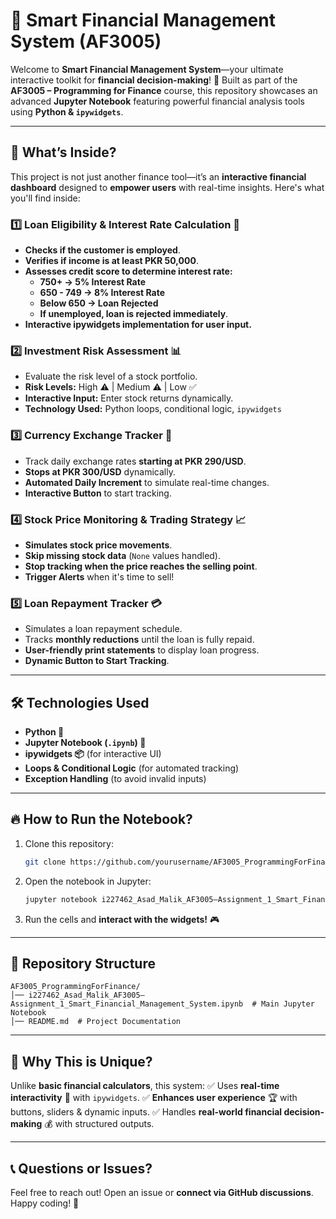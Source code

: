 # 🚀 Smart Financial Management System (AF3005)

Welcome to **Smart Financial Management System**—your ultimate interactive toolkit for **financial decision-making**! 🎯 Built as part of the **AF3005 – Programming for Finance** course, this repository showcases an advanced **Jupyter Notebook** featuring powerful financial analysis tools using **Python & `ipywidgets`**.

---
## 📌 What’s Inside?
This project is not just another finance tool—it’s an **interactive financial dashboard** designed to **empower users** with real-time insights. Here's what you'll find inside:

### 1️⃣ **Loan Eligibility & Interest Rate Calculation** 🏦
- **Checks if the customer is employed**.
- **Verifies if income is at least PKR 50,000**.
- **Assesses credit score to determine interest rate:**
  - **750+ → 5% Interest Rate**
  - **650 - 749 → 8% Interest Rate**
  - **Below 650 → Loan Rejected**
  - **If unemployed, loan is rejected immediately**.
- **Interactive ipywidgets implementation for user input.**

### 2️⃣ **Investment Risk Assessment** 📊
- Evaluate the risk level of a stock portfolio.
- **Risk Levels:** High ⚠️ | Medium ⚠️ | Low ✅
- **Interactive Input:** Enter stock returns dynamically.
- **Technology Used:** Python loops, conditional logic, `ipywidgets`

### 3️⃣ **Currency Exchange Tracker** 💱
- Track daily exchange rates **starting at PKR 290/USD**.
- **Stops at PKR 300/USD** dynamically.
- **Automated Daily Increment** to simulate real-time changes.
- **Interactive Button** to start tracking.

### 4️⃣ **Stock Price Monitoring & Trading Strategy** 📈
- **Simulates stock price movements**.
- **Skip missing stock data** (`None` values handled).
- **Stop tracking when the price reaches the selling point**.
- **Trigger Alerts** when it's time to sell!

### 5️⃣ **Loan Repayment Tracker** 💳
- Simulates a loan repayment schedule.
- Tracks **monthly reductions** until the loan is fully repaid.
- **User-friendly print statements** to display loan progress.
- **Dynamic Button to Start Tracking**.

---
## 🛠️ **Technologies Used**
- **Python 🐍**
- **Jupyter Notebook (`.ipynb`) 📒**
- **ipywidgets 📦** (for interactive UI)
- **Loops & Conditional Logic** (for automated tracking)
- **Exception Handling** (to avoid invalid inputs)

---
## 🔥 **How to Run the Notebook?**
1. Clone this repository:
   ```bash
   git clone https://github.com/yourusername/AF3005_ProgrammingForFinance.git
   ```
2. Open the notebook in Jupyter:
   ```bash
   jupyter notebook i227462_Asad_Malik_AF3005–Assignment_1_Smart_Financial_Management_System.ipynb
   ```
3. Run the cells and **interact with the widgets!** 🎮

---
## 📌 **Repository Structure**
```
AF3005_ProgrammingForFinance/
│── i227462_Asad_Malik_AF3005–Assignment_1_Smart_Financial_Management_System.ipynb  # Main Jupyter Notebook
│── README.md  # Project Documentation
```

---
## 📢 **Why This is Unique?**
Unlike **basic financial calculators**, this system:
✅ Uses **real-time interactivity** 📡 with `ipywidgets`.
✅ **Enhances user experience** 🏆 with buttons, sliders & dynamic inputs.
✅ Handles **real-world financial decision-making** 💰 with structured outputs.  

---
## 📞 **Questions or Issues?**
Feel free to reach out! Open an issue or **connect via GitHub discussions**. Happy coding! 🚀


